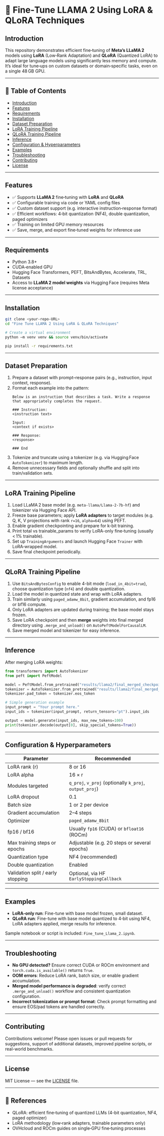 # 🧠 Fine‑Tune LLAMA 2 Using LoRA & QLoRA Techniques

## Introduction

This repository demonstrates efficient fine‑tuning of **Meta’s LLaMA 2** models using **LoRA** (Low‑Rank Adaptation) and **QLoRA** (Quantized LoRA) to adapt large language models using significantly less memory and compute. It’s ideal for tune‑ups on custom datasets or domain‑specific tasks, even on a single 48 GB GPU.

---

## 📌 Table of Contents

- [Introduction](#introduction)  
- [Features](#features)  
- [Requirements](#requirements)  
- [Installation](#installation)  
- [Dataset Preparation](#dataset-preparation)  
- [LoRA Training Pipeline](#lora-training-pipeline)  
- [QLoRA Training Pipeline](#qlora-training-pipeline)  
- [Inference](#inference)  
- [Configuration & Hyperparameters](#configuration--hyperparameters)  
- [Examples](#examples)  
- [Troubleshooting](#troubleshooting)  
- [Contributing](#contributing)  
- [License](#license)

---

## Features

- ✅ Supports **LLaMA 2** fine‑tuning with **LoRA** and **QLoRA**  
- ✅ Configurable training via code or YAML config files  
- ✅ Custom dataset support (e.g. interactive instruction‑response format)  
- ✅ Efficient workflows: 4‑bit quantization (NF4), double quantization, paged optimizers  
- ✅ Training on limited GPU memory resources  
- ✅ Save, merge, and export fine‑tuned weights for inference use

---

## Requirements

- Python 3.8+  
- CUDA‑enabled GPU  
- Hugging Face Transformers, PEFT, BitsAndBytes, Accelerate, TRL, Datasets  
- Access to **LLaMA 2 model weights** via Hugging Face (requires Meta license acceptance)

---

## Installation

```bash
git clone <your‑repo‑URL>
cd "Fine Tune LLAMA 2 Using LoRA & QLoRA Techniques"

# Create a virtual environment
python –m venv venv && source venv/bin/activate

pip install -r requirements.txt
```

---

## Dataset Preparation

1. Prepare a dataset with prompt–response pairs (e.g., instruction, input context, response).  
2. Format each example into the pattern:
   ```
   Below is an instruction that describes a task. Write a response that appropriately completes the request.

   ### Instruction:
   <instruction text>

   Input:
   <context if exists>

   ### Response:
   <response>

   ### End
   ```
3. Tokenize and truncate using a tokenizer (e.g. via Hugging Face `AutoTokenizer`) to maximum length.  
4. Remove unnecessary fields and optionally shuffle and split into train/validation sets.

---

## LoRA Training Pipeline

1. Load LLaMA 2 base model (e.g. `meta-llama/Llama-2-7b-hf`) and tokenizer via Hugging Face API.  
2. Freeze base parameters; apply **LoRA adapters** to target modules (e.g. Q, K, V projections with rank `r=16`, `alpha=64`) using PEFT.  
3. Enable gradient checkpointing and prepare for k-bit training.  
4. Print total vs trainable_params to verify LoRA-only fine‑tuning (usually < 1% trainable).  
5. Set up `TrainingArguments` and launch Hugging Face `Trainer` with LoRA‑wrapped model.  
6. Save final checkpoint periodically.  

---

## QLoRA Training Pipeline

1. Use `BitsAndBytesConfig` to enable 4-bit mode (`load_in_4bit=true`), choose quantization type (`nf4`) and double quantization.  
2. Load the model in quantized state and wrap with LoRA adapters.  
3. Train similarly using `paged_adamw_8bit`, gradient accumulation, and fp16 or bf16 compute.  
4. Only LoRA adapters are updated during training; the base model stays frozen.  
5. Save LoRA checkpoint and then **merge** weights into final merged directory using `.merge_and_unload()` on `AutoPeftModelForCausalLM`.  
6. Save merged model and tokenizer for easy inference.

---

## Inference

After merging LoRA weights:

```python
from transformers import AutoTokenizer
from peft import PeftModel

model = PeftModel.from_pretrained("results/llama2/final_merged_checkpoint")
tokenizer = AutoTokenizer.from_pretrained("results/llama2/final_merged_checkpoint")
tokenizer.pad_token = tokenizer.eos_token

# Simple generation example
input_prompt = "Your prompt here."
input_ids = tokenizer(input_prompt, return_tensors="pt").input_ids

output = model.generate(input_ids, max_new_tokens=100)
print(tokenizer.decode(output[0], skip_special_tokens=True))
```

---

## Configuration & Hyperparameters

| Parameter             | Recommended |
|-----------------------|-------------|
| LoRA rank (r)         | 8 or 16     |
| LoRA alpha            | 16 × r      |
| Modules targeted      | `q_proj`, `v_proj` (optionally `k_proj`, `output_proj`) |
| LoRA dropout          | 0.1         |
| Batch size            | 1 or 2 per device |
| Gradient accumulation | 2–4 steps   |
| Optimizer             | `paged_adamw_8bit` |
| fp16 / bf16           | Usually `fp16` (CUDA) or `bfloat16` (ROCm) |
| Max training steps or epochs | Adjustable (e.g. 20 steps or several epochs) |
| Quantization type     | NF4 (recommended) |
| Double quantization   | Enabled |
| Validation split / early stopping | Optional, via HF `EarlyStoppingCallback` |

---

## Examples

- **LoRA-only run**: Fine-tune with base model frozen, small dataset.  
- **QLoRA run**: Fine-tune with base model quantized to 4‑bit using NF4, LoRA adapters applied, merge results for inference.

Sample notebook or script is included: `Fine_tune_Llama_2.ipynb`.

---

## Troubleshooting

- **No GPU detected?** Ensure correct CUDA or ROCm environment and `torch.cuda.is_available()` returns `True`.  
- **OOM errors**: Reduce LoRA rank, batch size, or enable gradient accumulation.  
- **Merged model performance is degraded**: verify correct `.merge_and_unload()` workflow and consistent quantization configuration.  
- **Incorrect tokenization or prompt format**: Check prompt formatting and ensure EOS/pad tokens are handled correctly.

---

## Contributing

Contributions welcome! Please open issues or pull requests for suggestions, support of additional datasets, improved pipeline scripts, or real-world benchmarks.

---

## License

MIT License — see the [LICENSE](LICENSE) file.

---

## 🔬 References

- QLoRA: efficient fine‑tuning of quantized LLMs (4-bit quantization, NF4, paged optimizer)  
- LoRA methodology (low‑rank adapters, trainable parameters only)  
- OVHcloud and ROCm guides on single‑GPU fine‑tuning processes  
